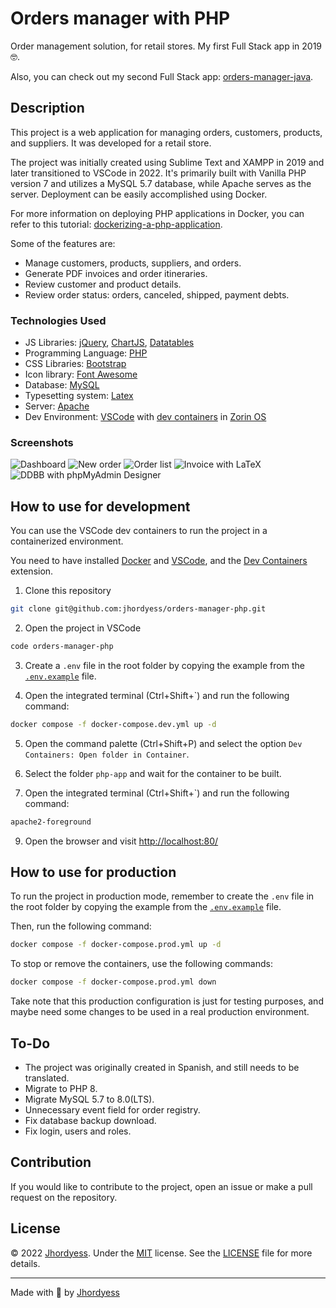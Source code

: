 # Orders manager with PHP

Order management solution, for retail stores. My first Full Stack app in 2019 🤓.

Also, you can check out my second Full Stack app: [orders-manager-java](https://github.com/jhordyess/orders-manager-java).

## Description

This project is a web application for managing orders, customers, products, and suppliers. It was developed for a retail store.

The project was initially created using Sublime Text and XAMPP in 2019 and later transitioned to VSCode in 2022. It's primarily built with Vanilla PHP version 7 and utilizes a MySQL 5.7 database, while Apache serves as the server. Deployment can be easily accomplished using Docker.

For more information on deploying PHP applications in Docker, you can refer to this tutorial: [dockerizing-a-php-application](https://semaphoreci.com/community/tutorials/dockerizing-a-php-application).

Some of the features are:

- Manage customers, products, suppliers, and orders.
- Generate PDF invoices and order itineraries.
- Review customer and product details.
- Review order status: orders, canceled, shipped, payment debts.

### Technologies Used

- JS Libraries: [jQuery](https://jquery.com/), [ChartJS](https://www.chartjs.org/), [Datatables](https://datatables.net/)
- Programming Language: [PHP](https://www.php.net/)
- CSS Libraries: [Bootstrap](https://getbootstrap.com/)
- Icon library: [Font Awesome](https://fontawesome.com/)
- Database: [MySQL](https://www.mysql.com/)
- Typesetting system: [Latex](https://www.latex-project.org/)
- Server: [Apache](https://httpd.apache.org/)
- Dev Environment: [VSCode](https://code.visualstudio.com/) with [dev containers](https://code.visualstudio.com/docs/remote/containers) in [Zorin OS](https://zorinos.com/)

### Screenshots

![Dashboard](https://res.cloudinary.com/jhordyess/image/upload/v1660836126/orders-manager/php/Dashboard.png)
![New order](https://res.cloudinary.com/jhordyess/image/upload/v1662128724/orders-manager/php/new_order.png)
![Order list](https://res.cloudinary.com/jhordyess/image/upload/v1662128724/orders-manager/php/order_list.png)
![Invoice with LaTeX](https://res.cloudinary.com/jhordyess/image/upload/v1669155002/orders-manager/php/order_invoice.png)
![DDBB with phpMyAdmin Designer](https://res.cloudinary.com/jhordyess/image/upload/v1662128383/orders-manager/php/DDBB.png)

## How to use for development

You can use the VSCode dev containers to run the project in a containerized environment.

You need to have installed [Docker](https://www.docker.com/) and [VSCode](https://code.visualstudio.com/), and the [Dev Containers](https://marketplace.visualstudio.com/items?itemName=ms-vscode-remote.remote-containers) extension.

1. Clone this repository

```bash
git clone git@github.com:jhordyess/orders-manager-php.git
```

2. Open the project in VSCode

```bash
code orders-manager-php
```

3. Create a `.env` file in the root folder by copying the example from the [`.env.example`](./.env.example) file.

4. Open the integrated terminal (Ctrl+Shift+`) and run the following command:

```bash
docker compose -f docker-compose.dev.yml up -d
```

5. Open the command palette (Ctrl+Shift+P) and select the option `Dev Containers: Open folder in Container`.

6. Select the folder `php-app` and wait for the container to be built.

7. Open the integrated terminal (Ctrl+Shift+`) and run the following command:

```bash
apache2-foreground
```

9. Open the browser and visit <http://localhost:80/>

## How to use for production

To run the project in production mode, remember to create the `.env` file in the root folder by copying the example from the [`.env.example`](./.env.example) file.

Then, run the following command:

```bash
docker compose -f docker-compose.prod.yml up -d
```

To stop or remove the containers, use the following commands:

```bash
docker compose -f docker-compose.prod.yml down
```

Take note that this production configuration is just for testing purposes, and maybe need some changes to be used in a real production environment.

## To-Do

- The project was originally created in Spanish, and still needs to be translated.
- Migrate to PHP 8.
- Migrate MySQL 5.7 to 8.0(LTS).
- Unnecessary event field for order registry.
- Fix database backup download.
- Fix login, users and roles.

## Contribution

If you would like to contribute to the project, open an issue or make a pull request on the repository.

## License

© 2022 [Jhordyess](https://github.com/jhordyess). Under the [MIT](https://choosealicense.com/licenses/mit/) license. See the [LICENSE](./LICENSE) file for more details.

---

Made with 💪 by [Jhordyess](https://www.jhordyess.com/)
